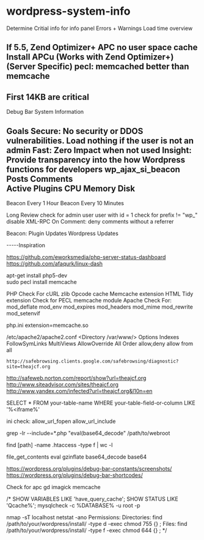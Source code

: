 wordpress-system-info
=====================

Determine Critial info for info panel
	Errors + Warnings
	Load time overview
	
If 5.5, Zend Optimizer+
APC no user space cache
	Install APCu	(Works with Zend Optimizer+)		(Server Specific)
	pecl:			memcached better than memcache
---------------------------------------
First 14KB are critical
---------------------------------------

Debug Bar
System Information

Goals
	Secure:			No security or DDOS vulnerabilities. Load nothing if the user is not an admin
	Fast:			Zero Impact when not used
	Insight:		Provide transparency into the how Wordpress functions for developers
wp_ajax_si_beacon
	Posts
	Comments	
	Active Plugins
	CPU
	Memory
	Disk
-----------------------------------------------
Beacon Every 1 Hour
Beacon Every 10 Minutes


Long Review
	check for admin user
	user with id = 1
	check for prefix != "wp_"
	disable			XML-RPC
On Comment:	
	deny comments without a referrer


Beacon:
	Plugin Updates
	Wordpress Updates
	
-----Inspiration

https://github.com/eworksmedia/php-server-status-dashboard
https://github.com/afaqurk/linux-dash		

apt-get install php5-dev	
sudo pecl install memcache
	
	
PHP Check For
	cURL
	zlib
	Opcode cache
	Memcache extension
	HTML Tidy extension
	Check for PECL memcache module
Apache Check For:
	mod_deflate
	mod_env
	mod_expires
	mod_headers
	mod_mime
	mod_rewrite
	mod_setenvif
	
	

php.ini	
	extension=memcache.so
	
	
/etc/apache2/apache2.conf
<Directory /var/www/>
    Options Indexes FollowSymLinks MultiViews
    AllowOverride All
    Order allow,deny
    allow from all
</Directory>
	
	
	http://safebrowsing.clients.google.com/safebrowsing/diagnostic?site=theajcf.org
http://safeweb.norton.com/report/show?url=theajcf.org
http://www.siteadvisor.com/sites/theajcf.org
http://www.yandex.com/infected?url=theajcf.org&l10n=en


SELECT * FROM your-table-name WHERE your-table-field-or-column LIKE '%<iframe%'


ini check:
	allow_url_fopen 
	allow_url_include 
	
grep -lr --include=*.php "eval(base64_decode" /path/to/webroot

find [path] -name .htaccess -type f | wc -l

file_get_contents
eval
gzinflate
base64_decode
base64




https://wordpress.org/plugins/debug-bar-constants/screenshots/
https://wordpress.org/plugins/debug-bar-shortcodes/



Check for 
	apc
	gd
	imagick
	memcache

	
	
/*
SHOW VARIABLES LIKE 'have_query_cache';
SHOW STATUS LIKE 'Qcache%';
mysqlcheck -c %DATABASE% -u root -p

nmap -sT localhost
netstat -ano
Permissions: 
	Directories:		find /path/to/your/wordpress/install/ -type d -exec chmod 755 {} \;
	Files:				find /path/to/your/wordpress/install/ -type f -exec chmod 644 {} \;	
*/	
	
	
	
	
	
	
	
	
	
	